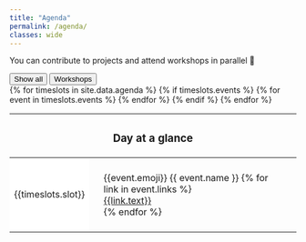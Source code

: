 ```yaml
---
title: "Agenda"
permalink: /agenda/
classes: wide
---
```

You can contribute to projects and attend workshops in parallel 🚀
<link rel="stylesheet" href="{{ '/assets/css/agenda.css' | relative_url }}">
<script src="{{ '/assets/js/agenda.js' | relative_url }}"></script>

<div id="filters">
  <button id="button-all" class="btn active" onclick="filterSelection('all')"> Show all</button>
  <button id="button-workshops" class="btn" onclick="filterSelection('workshops')"> Workshops</button>
</div>

<div id="all">
    <table id="agenda-all" class="agenda-col">
        <thead>
            <tr>
                <th colspan="12">
                    <h3>Day at a glance</h3>
                </th>
            </tr>
        </thead>
        <tbody>
            {% for timeslots in site.data.agenda %}
                {% if timeslots.events %}
                    <tr>
                        <td style="background: white">{{timeslots.slot}}</td>
                        {% for event in timeslots.events %}
                            <td colspan={{event.colspan | default: 1}} rowspan={{event.rowspan | default: 1}} style="background: {{event.background-color | default: 'white'}}; padding: 25px 25px 25px 25px;">
                                <span class="e">{{event.emoji}}</span> {{ event.name }}
                                 {% for link in event.links %}
                                    <div>
                                        <a href="{{link.url | relative_url}}">{{link.text}}</a>
                                    </div>
                                 {% endfor %}
                            </td>
                        {% endfor %}
                    </tr>
                {% endif %}
            {% endfor %}
        </tbody>
    </table>
</div>

<div id="workshops" style="display: none;">
    <table id="agenda-all" class="agenda-col">
        <thead>
            <tr>
                <th colspan="12">
                    <h3>Workshop Schedule</h3>
                    <p>Each workshop is 1 hour</p>
                </th>
            </tr>
        </thead>
        <tbody>
            {% for timeslots in site.data.agenda %}
                {% if timeslots.workshop %}
                    <tr>
                        <td style="background: white">{{timeslots.slot}}</td>
                        {% for event in timeslots.events %}
                            <td colspan={{event.colspan | default: 1}} rowspan={{event.rowspan | default: 1}} style="background: {{event.background-color | default: 'white'}}; padding: 25px 25px 25px 25px;">
                                <span class="e">{{event.emoji}}</span> {{ event.name }}
                                 {% for link in event.links %}
                                    <div>
                                        <a href="{{link.url | relative_url}}">{{link.text}}</a>
                                    </div>
                                 {% endfor %}
                            </td>
                        {% endfor %}
                    </tr>
                {% endif %}
            {% endfor %}
        </tbody>
    </table>
</div>